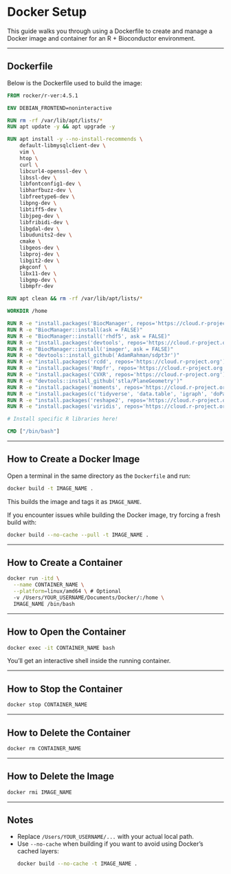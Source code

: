 # Docker Setup

This guide walks you through using a Dockerfile to create and manage a Docker image and container for an R + Bioconductor environment.

---

## Dockerfile

Below is the Dockerfile used to build the image:

```dockerfile
FROM rocker/r-ver:4.5.1

ENV DEBIAN_FRONTEND=noninteractive

RUN rm -rf /var/lib/apt/lists/*
RUN apt update -y && apt upgrade -y

RUN apt install -y --no-install-recommends \
    default-libmysqlclient-dev \
    vim \
    htop \
    curl \
    libcurl4-openssl-dev \
    libssl-dev \
    libfontconfig1-dev \
    libharfbuzz-dev \
    libfreetype6-dev \
    libpng-dev \
    libtiff5-dev \
    libjpeg-dev \
    libfribidi-dev \
    libgdal-dev \
    libudunits2-dev \
    cmake \
    libgeos-dev \
    libproj-dev \
    libgit2-dev \
    pkgconf \
    libx11-dev \
    libgmp-dev \
    libmpfr-dev

RUN apt clean && rm -rf /var/lib/apt/lists/*

WORKDIR /home

RUN R -e "install.packages('BiocManager', repos='https://cloud.r-project.org')"
RUN R -e "BiocManager::install(ask = FALSE)"
RUN R -e "BiocManager::install('rhdf5', ask = FALSE)"
RUN R -e "install.packages('devtools', repos='https://cloud.r-project.org')"
RUN R -e "BiocManager::install('imager', ask = FALSE)"
RUN R -e "devtools::install_github('AdamRahman/sdpt3r')"
RUN R -e "install.packages('rcdd', repos='https://cloud.r-project.org')"
RUN R -e "install.packages('Rmpfr', repos='https://cloud.r-project.org')"
RUN R -e "install.packages('CVXR', repos='https://cloud.r-project.org')"
RUN R -e "devtools::install_github('stla/PlaneGeometry')"
RUN R -e "install.packages('moments', repos='https://cloud.r-project.org')"
RUN R -e "install.packages(c('tidyverse', 'data.table', 'igraph', 'doParallel', 'foreach', 'MetBrewer', 'raster', 'rgl', 'rayshader', 'sf'), repos='https://cloud.r-project.org')"
RUN R -e "install.packages('reshape2', repos='https://cloud.r-project.org')"
RUN R -e "install.packages('viridis', repos='https://cloud.r-project.org')"

# Install specific R libraries here!

CMD ["/bin/bash"]
```

---

## How to Create a Docker Image

Open a terminal in the same directory as the `Dockerfile` and run:

```bash
docker build -t IMAGE_NAME .
```

This builds the image and tags it as `IMAGE_NAME`.

If you encounter issues while building the Docker image, try forcing a fresh build with:

```bash
docker build --no-cache --pull -t IMAGE_NAME .
```

---

## How to Create a Container

```bash
docker run -itd \
  --name CONTAINER_NAME \
  --platform=linux/amd64 \ # Optional
  -v /Users/YOUR_USERNAME/Documents/Docker/:/home \
  IMAGE_NAME /bin/bash
```

---

## How to Open the Container

```bash
docker exec -it CONTAINER_NAME bash
```

You’ll get an interactive shell inside the running container.

---

## How to Stop the Container

```bash
docker stop CONTAINER_NAME
```

---

## How to Delete the Container

```bash
docker rm CONTAINER_NAME
```

---

## How to Delete the Image

```bash
docker rmi IMAGE_NAME
```

---

## Notes

- Replace `/Users/YOUR_USERNAME/...` with your actual local path.
- Use `--no-cache` when building if you want to avoid using Docker’s cached layers:
  ```bash
  docker build --no-cache -t IMAGE_NAME .
  ```
